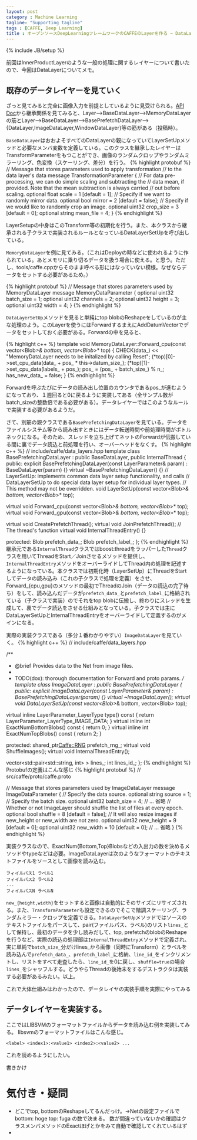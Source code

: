 ```yaml
---
layout: post
category : Machine Learning
tagline: "Supporting tagline"
tags : [CAFFE, Deep Learning]
title : オープンソースDeepLearningフレームワークのCAFFEのLayerを作る ~ DataLayer編 ~　（書きかけ）
---
```

{% include JB/setup %}

前回はInnerProductLayerのような一般の処理に関するレイヤーについて書いたので、今回はDataLayerについてメモ。

## 既存のデータレイヤーを見ていく

ざっと見てみると完全に画像入力を前提としているように見受けられる。[API Doc](http://caffe.berkeleyvision.org/doxygen/classcaffe_1_1BaseDataLayer.html)から継承関係を見てみると、Layer-->BaseDataLayer-->MemoryDataLayerの筋とLayer-->BaseDataLayer-->BasePrefetchDataLayer-->{DataLayer,ImageDataLayer,WindowDataLayer}等の筋がある（投稿時）。

`BaseDataLayer`はおおよそすべてのDataLayerの親になっていてLayerSetUpメソッドと必要なメンバ変数を定義している。このクラスを継承したレイヤーはTransformParameterをもつことができ、画像のランダムクロップやランダムミラーリング、色変換（スケーリング、差分）を行う。
{% highlight protobuf %}
// Message that stores parameters used to apply transformation
// to the data layer's data
message TransformationParameter {
  // For data pre-processing, we can do simple scaling and subtracting the
  // data mean, if provided. Note that the mean subtraction is always carried
  // out before scaling.
  optional float scale = 1 [default = 1];
  // Specify if we want to randomly mirror data.
  optional bool mirror = 2 [default = false];
  // Specify if we would like to randomly crop an image.
  optional uint32 crop_size = 3 [default = 0];
  optional string mean_file = 4;
}
{% endhighlight %}

LayerSetupの中身はこのTransform等の初期化を行う。また、本クラスから継承される子クラスで実装されるルールとなっているDataLayerSetUpを呼び出している。

`MemoryDataLayer`を例に見てみる。（これはDeployの時などに使われるように作られている。あとメモリに乗り切るデータを扱う場合に使える。と思う。ただし、tools/caffe.cppからそのまま呼べる形にはなっていない模様。なぜならデータをセットする必要があるため。）

{% highlight protobuf %}
// Message that stores parameters used by MemoryDataLayer
message MemoryDataParameter {
  optional uint32 batch_size = 1;
  optional uint32 channels = 2;
  optional uint32 height = 3;
  optional uint32 width = 4;
}
{% endhighlight %}

`DataLayerSetUp`メソッドを見ると単純にtop blobのReshapeをしているのが主な処理のよう。このLayerを使うにはForwardするまえにAddDatumVectorでデータをセットしておく必要がある。Forwardの中を見ると、

{% highlight c++ %}
template <typename Dtype>
void MemoryDataLayer<Dtype>::Forward_cpu(const vector<Blob<Dtype>*>& bottom,
      vector<Blob<Dtype>*>* top) {
  CHECK(data_) << "MemoryDataLayer needs to be initalized by calling Reset";
  (*top)[0]->set_cpu_data(data_ + pos_ * this->datum_size_);
  (*top)[1]->set_cpu_data(labels_ + pos_);
  pos_ = (pos_ + batch_size_) % n_;
  has_new_data_ = false;
}
{% endhighlight %}

Forwardを呼ぶたびにデータの読み出し位置のカウンタであるpos_が進むようになっており、１週回ると0に戻るように実装してある（全サンプル数がbatch_sizeの整数倍である必要がある）。データレイヤーではこのようなルールで実装する必要があるようだ。

さて、別筋の親クラスである`BasePrefetchingDataLayer`を見ている。データをファイルシステム等から読み出すときにはデータ転送時間や前処理時間がボトルネックになる。そのため、スレッドを立ち上げてネットのForwardが伝搬している間に裏でデータ読込と前処理を行い、オーバーヘッドをなくす。
{% highlight c++ %}
// include/caffe/data_layers.hpp
template <typename Dtype>
class BasePrefetchingDataLayer :
    public BaseDataLayer<Dtype>, public InternalThread {
 public:
  explicit BasePrefetchingDataLayer(const LayerParameter& param)
      : BaseDataLayer<Dtype>(param) {}
  virtual ~BasePrefetchingDataLayer() {}
  // LayerSetUp: implements common data layer setup functionality, and calls
  // DataLayerSetUp to do special data layer setup for individual layer types.
  // This method may not be overridden.
  void LayerSetUp(const vector<Blob<Dtype>*>& bottom,
      vector<Blob<Dtype>*>* top);

  virtual void Forward_cpu(const vector<Blob<Dtype>*>& bottom,
      vector<Blob<Dtype>*>* top);
  virtual void Forward_gpu(const vector<Blob<Dtype>*>& bottom,
      vector<Blob<Dtype>*>* top);

  virtual void CreatePrefetchThread();
  virtual void JoinPrefetchThread();
  // The thread's function
  virtual void InternalThreadEntry() {}

 protected:
  Blob<Dtype> prefetch_data_;
  Blob<Dtype> prefetch_label_;
};
{% endhighlight %}
継承元である`InternalThread`クラスではboost:threadをラッパーした`Thread`クラスを用いてThreadをStart／Joinさせるメソッドを提供し、`InternalThreadEntry`メソッドをオーバーライドしてThread内の処理を記述するようになっている。本クラスでは初期化時（LayerSetUp）にThreadをStartしてデータの読み込み（これの子クラスで処理を定義）をさせ、Forward_{cpu,gpu}のメソッドの最初でThreadのJoin（データの読込の完了待ち）をして、読み込んだデータが`prefetch_data_`と`prefetch_label_`に格納されている（子クラスで実装）のでそれをtop blobに伝搬し、終わりにスレッドを生成して、裏でデータ読込をさせる仕組みとなっている。子クラスでは主にDataLayerSetUpとInternalThreadEntryをオーバーライドして定義するのがメインになる。

実際の実装クラスである（多分１番わかりやすい）`ImageDataLayer`を見ていく。
{% highlight c++ %}
// include/caffe/data_layers.hpp

/**
 * @brief Provides data to the Net from image files.
 *
 * TODO(dox): thorough documentation for Forward and proto params.
 */
template <typename Dtype>
class ImageDataLayer : public BasePrefetchingDataLayer<Dtype> {
 public:
  explicit ImageDataLayer(const LayerParameter& param)
      : BasePrefetchingDataLayer<Dtype>(param) {}
  virtual ~ImageDataLayer();
  virtual void DataLayerSetUp(const vector<Blob<Dtype>*>& bottom,
      vector<Blob<Dtype>*>* top);

  virtual inline LayerParameter_LayerType type() const {
    return LayerParameter_LayerType_IMAGE_DATA;
  }
  virtual inline int ExactNumBottomBlobs() const { return 0; }
  virtual inline int ExactNumTopBlobs() const { return 2; }

 protected:
  shared_ptr<Caffe::RNG> prefetch_rng_;
  virtual void ShuffleImages();
  virtual void InternalThreadEntry();

  vector<std::pair<std::string, int> > lines_;
  int lines_id_;
};
{% endhighlight %}
Protobufの定義はこんな感じ
{% highlight protobuf %}
// src/caffe/proto/caffe.proto

// Message that stores parameters used by ImageDataLayer
message ImageDataParameter {
  // Specify the data source.
  optional string source = 1;
  // Specify the batch size.
  optional uint32 batch_size = 4;
  // ... 省略
  // Whether or not ImageLayer should shuffle the list of files at every epoch.
  optional bool shuffle = 8 [default = false];
  // It will also resize images if new_height or new_width are not zero.
  optional uint32 new_height = 9 [default = 0];
  optional uint32 new_width = 10 [default = 0];
  // ... 省略
}
{% endhighlight %}

実装クラスなので、ExactNum{Bottom,Top}Blobsなどの入出力の数を決めるメソッドやtypeなどは必要。ImageDataLayerは次のようなフォーマットのテキストファイルをソースとして画像を読み込む。

    フィイルパス1 ラベル1
	フィイルパス2 ラベル2
    ...
	フィイルパスN ラベルN


`new_{height,width}`をセットすると画像は自動的にそのサイズにリサイズされる。また、`TransformParameter`も設定できるのでそこで階調スケーリング、ランダムミラー・クロップを定義できる。`DataLayerSetUp`メソッドではソースのテキストファイルをパースして、pair(ファイルパス、ラベル)のリスト`lines_`として保持し、最初のデータを少し読みだして、top, prefetchのblobのReshapeを行うなど。実際の読込の処理部は`InternalThreadEntry`メソッドで定義され、実に単純で`batch_size_`分だけlines_から画像（同時にTransform）とラベルを読み込んで`prefetch_data_`、`prefetch_label_`に格納、`line_id_`をインクリメントし、リストをすべて走査したら、`line_id_`を0に戻し、`shuffle=true`の場合`lines_`をシャッフルする。どうやらThreadの後始末をするデストラクタは実装する必要があるみたい。以上。

これで大体仕組みはわかったので、データレイヤの実装手順を実際にやってみる

## データレイヤーを実装する。
ここではLIBSVMのフォーマットファイルからデータを読み込む例を実装してみる。
libsvmのフォーマットファイルはこんな感じ。

    <label> <index1>:<value1> <index2>:<value2> ...

これを読めるようにしたい。

書きかけ


# 気付き・疑問

* どこでtop, bottomのReshapeしてるんだっけ。→Netの設定ファイルでbottom: hoge top: fuga の数で決まる。
数が間違っていないかの確認はクラスメンバメソッドのExactほげとかをみて自動で確認してくれているはず
* 
